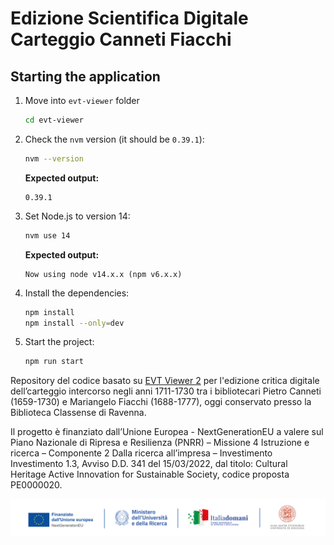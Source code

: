 # Edizione Scientifica Digitale Carteggio Canneti Fiacchi

## Starting the application

1. Move into `evt-viewer` folder

    ```bash
    cd evt-viewer
    ```
2. Check the `nvm` version (it should be `0.39.1`):

   ```bash
   nvm --version
   ```
   **Expected output:**

   ```plaintext
   0.39.1
   ```
2. Set Node.js to version 14:

   ```bash
   nvm use 14
   ```
   **Expected output:**

   ```plaintext
   Now using node v14.x.x (npm v6.x.x)
   ```
3. Install the dependencies:

   ```bash
   npm install
   npm install --only=dev
   ```
4. Start the project:

   ```bash
   npm run start
   ```

Repository del codice basato su [EVT Viewer 2](https://github.com/evt-project/evt-viewer) per l'edizione critica digitale dell’carteggio intercorso negli anni 1711-1730 tra i bibliotecari Pietro Canneti (1659-1730) e Mariangelo Fiacchi (1688-1777), oggi conservato presso la Biblioteca Classense di Ravenna. 

Il progetto è finanziato dall’Unione Europea - NextGenerationEU a valere sul Piano Nazionale di Ripresa e Resilienza (PNRR) – Missione 4 Istruzione e ricerca – Componente 2 Dalla ricerca all’impresa – Investimento Investimento 1.3, Avviso D.D. 341 del 15/03/2022, dal titolo: Cultural Heritage Active Innovation for Sustainable Society, codice proposta PE0000020.

![Testata PNRR](testata-pnrr.png "Testata PNRR")
